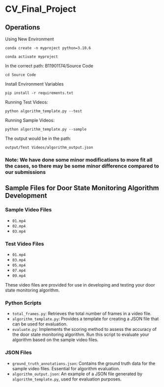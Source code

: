 # CV_Final_Project

## Operations

Using New Environment
```
conda create -n myproject python=3.10.6
```

```
conda activate myproject
```

In the correct path: B11901174/Source Code
```
cd Source Code
```

Install Environment Variables
```
pip install -r requirements.txt
```

Running Test Videos:
```
python algorithm_template.py --test
```

Running Sample Videos:

```
python algorithm_template.py --sample
```

The output would be in the path:
```
output/Test Videos/algorithm_output.json
```
### Note: We have done some minor modifications to more fit all the cases, so there may be some minor difference compared to our submissions

## Sample Files for Door State Monitoring Algorithm Development

### Sample Video Files

- `01.mp4`
- `02.mp4`
- `03.mp4`

### Test Video Files

- `01.mp4`
- `03.mp4`
- `05.mp4`
- `07.mp4`
- `09.mp4`

These video files are provided for use in developing and testing your door state monitoring algorithm.

### Python Scripts

- `total_frames.py`: Retrieves the total number of frames in a video file.
- `algorithm_template.py`: Provides a template for creating a JSON file that can be used for evaluation.
- `evaluate.py`: Implements the scoring method to assess the accuracy of the door state monitoring algorithm. Run this script to evaluate your algorithm based on the sample video files.

### JSON Files

- `ground_truth_annotations.json`: Contains the ground truth data for the sample video files. Essential for algorithm evaluation.
- `algorithm_output.json`: An example of a JSON file generated by `algorithm_template.py`, used for evaluation purposes.
